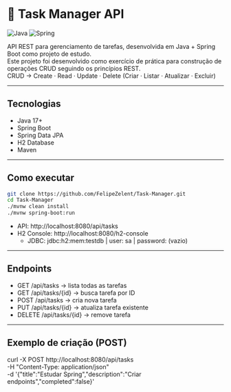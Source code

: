 # 📝 Task Manager API

![Java](https://img.shields.io/badge/java-%23ED8B00.svg?style=for-the-badge&logo=openjdk&logoColor=white)
![Spring](https://img.shields.io/badge/spring-%236DB33F.svg?style=for-the-badge&logo=spring&logoColor=white)

API REST para gerenciamento de tarefas, desenvolvida em Java + Spring Boot como projeto de estudo.  
Este projeto foi desenvolvido como exercício de prática para construção de operações CRUD seguindo os princípios REST.  
CRUD → Create · Read · Update · Delete (Criar · Listar · Atualizar · Excluir)

---

## Tecnologias
- Java 17+
- Spring Boot
- Spring Data JPA
- H2 Database
- Maven

---

## Como executar
```bash
git clone https://github.com/FelipeZelent/Task-Manager.git
cd Task-Manager
./mvnw clean install
./mvnw spring-boot:run
```
- API: http://localhost:8080/api/tasks
- H2 Console: http://localhost:8080/h2-console
  - JDBC: jdbc:h2:mem:testdb | user: sa | password: (vazio)

---
## Endpoints
- GET /api/tasks → lista todas as tarefas
- GET /api/tasks/{id} → busca tarefa por ID
- POST /api/tasks → cria nova tarefa
- PUT /api/tasks/{id} → atualiza tarefa existente
- DELETE /api/tasks/{id} → remove tarefa

---
## Exemplo de criação (POST)
curl -X POST http://localhost:8080/api/tasks \
 -H "Content-Type: application/json" \
 -d '{"title":"Estudar Spring","description":"Criar endpoints","completed":false}'



